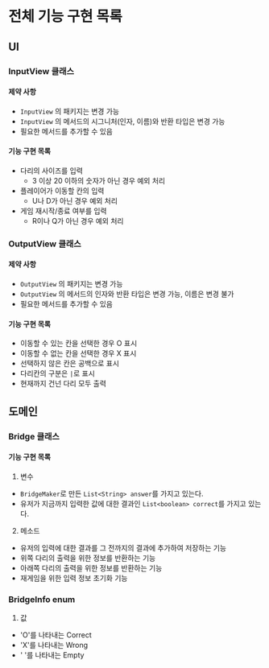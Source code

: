 # 전체 기능 구현 목록
## UI
### InputView 클래스
#### 제약 사항
* `InputView` 의 패키지는 변경 가능
* `InputView` 의 메서드의 시그니처(인자, 이름)와 반환 타입은 변경 가능
* 필요한 메서드를 추가할 수 있음
#### 기능 구현 목록
* 다리의 사이즈를 입력
  * 3 이상 20 이하의 숫자가 아닌 경우 예외 처리
* 플레이어가 이동할 칸의 입력
  * U나 D가 아닌 경우 예외 처리
* 게임 재시작/종료 여부를 입력
  * R이나 Q가 아닌 경우 예외 처리
### OutputView 클래스
#### 제약 사항
* `OutputView` 의 패키지는 변경 가능
* `OutputView` 의 메서드의 인자와 반환 타입은 변경 가능, 이름은 변경 불가
* 필요한 메서드를 추가할 수 있음
#### 기능 구현 목록
* 이동할 수 있는 칸을 선택한 경우 O 표시
* 이동할 수 없는 칸을 선택한 경우 X 표시
* 선택하지 않은 칸은 공백으로 표시
* 다리칸의 구분은 ` | `로 표시
* 현재까지 건넌 다리 모두 출력

## 도메인
### Bridge 클래스
#### 기능 구현 목록
1) 변수
* `BridgeMaker`로 만든 `List<String> answer`를 가지고 있는다.
* 유저가 지금까지 입력한 값에 대한 결과인 `List<boolean> correct`를 가지고 있는다.
2) 메소드
* 유저의 입력에 대한 결과를 그 전까지의 결과에 추가하여 저장하는 기능
* 위쪽 다리의 출력을 위한 정보를 반환하는 기능
* 아래쪽 다리의 출력을 위한 정보를 반환하는 기능
* 재게임을 위한 입력 정보 초기화 기능

### BridgeInfo enum
1) 값
* 'O'를 나타내는 Correct
* 'X'를 나타내는 Wrong
* ' '를 나타내는 Empty